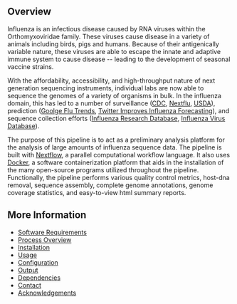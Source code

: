Overview
--------

Influenza is an infectious disease caused by RNA viruses within the Orthomyxoviridae family. These viruses cause disease in a variety of animals including birds, pigs and humans. Because of their antigenically variable nature, these viruses are able to escape the innate and adaptive immune system to cause disease -- leading to the development of seasonal vaccine strains.

With the affordability, accessibility, and high-throughput nature of next generation sequencing instruments, individual labs are now able to sequence the genomes of a variety of organisms in bulk. In the influenza domain, this has led to a number of surveillance ([CDC](https://www.cdc.gov/flu/weekly/fluactivitysurv.htm), [Nextflu](https://academic.oup.com/bioinformatics/article/31/21/3546/194488/nextflu-real-time-tracking-of-seasonal-influenza), [USDA](https://www.aphis.usda.gov/aphis/ourfocus/animalhealth/animal-disease-information/avian-influenza-disease/ct_avian_influenza_disease)), prediction ([Goolge Flu Trends](http://people.sc.fsu.edu/~pbeerli/classes/ISC4931/ISC4931/SciComp/Entries/2013/2/18_Google_searches_and_influenza_files/detecting-influenza-epidemics.pdf), [Twitter Improves Influenza Forecasting](http://currents.plos.org/outbreaks/article/twitter-improves-influenza-forecasting/)), and sequence collection efforts ([Influenza Research Database](https://www.ncbi.nlm.nih.gov/pmc/articles/PMC5210613/), [Influenza Virus Database](https://www.ncbi.nlm.nih.gov/genomes/FLU/Database/nph-select.cgi?go=genomeset)).

The purpose of this pipeline is to act as a preliminary analysis platform for the analysis of large amounts of influenza sequence data. The pipeline is built with [Nextflow](https://www.nextflow.io), a parallel computational workflow language. It also uses [Docker](https://www.docker.com), a software containerization platform that aids in the installation of the many open-source programs utilized throughout the pipeline. Functionally, the pipeline performs various quality control metrics, host-dna removal, sequence assembly, complete genome annotations, genome coverage statistics, and easy-to-view html summary reports.

More Information
----------------
  - [Software Requirements](https://github.com/cdeanj/ai-assembly-pipeline/blob/master/docs/requirements.md)
  - [Process Overview](https://github.com/cdeanj/ai-assembly-pipeline/blob/master/docs/process.md)
  - [Installation](https://github.com/cdeanj/ai-assembly-pipeline/blob/master/docs/installation.md)
  - [Usage](https://github.com/cdeanj/ai-assembly-pipeline/blob/master/docs/usage.md)
  - [Configuration](https://github.com/cdeanj/ai-assembly-pipeline/blob/master/docs/configuration.md)
  - [Output](https://github.com/cdeanj/ai-assembly-pipeline/blob/master/docs/output.md)
  - [Dependencies](https://github.com/cdeanj/ai-assembly-pipeline/blob/master/docs/dependencies.md)
  - [Contact](https://github.com/cdeanj/ai-assembly-pipeline/blob/master/docs/contact.md)
  - [Acknowledgements](https://github.com/cdeanj/ai-assembly-pipeline/blob/master/docs/acknowledgements.md)
